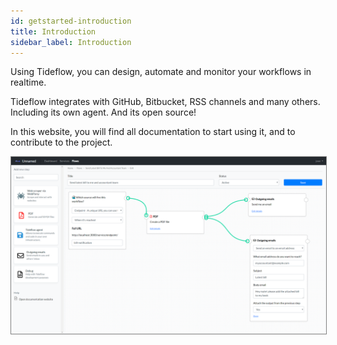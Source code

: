 ```yaml
---
id: getstarted-introduction
title: Introduction
sidebar_label: Introduction
---
```


Using Tideflow, you can design, automate and monitor your workflows in realtime.

Tideflow integrates with GitHub, Bitbucket, RSS channels and many others.
Including its own agent. And its open source!

In this website, you will find all documentation to start using it, and to
contribute to the project.

<img src="/img/D43dLHRXsAIwXDs.jpg" 
  style="border:1px solid gray;" />
